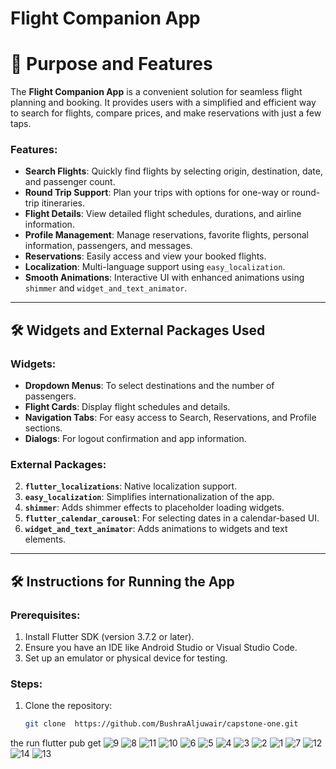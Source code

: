# Flight Companion App

# 🚀 Purpose and Features

The **Flight Companion App** is a convenient solution for seamless flight planning and booking. It provides users with a simplified and efficient way to search for flights, compare prices, and make reservations with just a few taps.

### Features:
- **Search Flights**: Quickly find flights by selecting origin, destination, date, and passenger count.
- **Round Trip Support**: Plan your trips with options for one-way or round-trip itineraries.
- **Flight Details**: View detailed flight schedules, durations, and airline information.
- **Profile Management**: Manage reservations, favorite flights, personal information, passengers, and messages.
- **Reservations**: Easily access and view your booked flights.
- **Localization**: Multi-language support using `easy_localization`.
- **Smooth Animations**: Interactive UI with enhanced animations using `shimmer` and `widget_and_text_animator`.

---

## 🛠 Widgets and External Packages Used

### Widgets:
- **Dropdown Menus**: To select destinations and the number of passengers.
- **Flight Cards**: Display flight schedules and details.
- **Navigation Tabs**: For easy access to Search, Reservations, and Profile sections.
- **Dialogs**: For logout confirmation and app information.

### External Packages:
 2. **`flutter_localizations`**: Native localization support.
3. **`easy_localization`**: Simplifies internationalization of the app.
4. **`shimmer`**: Adds shimmer effects to placeholder loading widgets.
5. **`flutter_calendar_carousel`**: For selecting dates in a calendar-based UI.
6. **`widget_and_text_animator`**: Adds animations to widgets and text elements.

---

## 🛠 Instructions for Running the App

### Prerequisites:
1. Install Flutter SDK (version 3.7.2 or later).
2. Ensure you have an IDE like Android Studio or Visual Studio Code.
3. Set up an emulator or physical device for testing.

### Steps:
1. Clone the repository:  
   ```bash
   git clone  https://github.com/BushraAljuwair/capstone-one.git
the run flutter pub get
![9](https://github.com/user-attachments/assets/ef77199f-b155-4b3c-ac39-33cc3e6c0796)
![8](https://github.com/user-attachments/assets/95a15089-cf4b-4009-a475-81e8df236f04)
![11](https://github.com/user-attachments/assets/8c4f3d8c-48c0-4938-bef2-ca4cc1f118db)
![10](https://github.com/user-attachments/assets/7e692f5d-9499-46a6-9d55-eac898adec48)
![6](https://github.com/user-attachments/assets/850ebe49-245e-47ed-9b26-7e32c3cdcd73)
![5](https://github.com/user-attachments/assets/06e59949-0eb2-4a2b-aa33-fa7346d6b6c1)
![4](https://github.com/user-attachments/assets/dd82b3aa-d97b-4920-8d0f-205d2f220e20)
![3](https://github.com/user-attachments/assets/32c6497e-cdb4-4f71-bc37-20e0be414676)
![2](https://github.com/user-attachments/assets/62cb120e-172e-426c-9a8f-a946086f3ccb)
![1](https://github.com/user-attachments/assets/b031f893-e1e0-45b5-a1d6-27f92b046bc3)
![7](https://github.com/user-attachments/assets/dc178c3c-14da-4fa9-822e-a1c50814f004)
![12](https://github.com/user-attachments/assets/718c6760-9ab7-4742-8f33-f43c24e2f0b8)
![14](https://github.com/user-attachments/assets/c027cefb-a138-48c0-b285-f32d1d3c82bb)
![13](https://github.com/user-attachments/assets/3098786e-5c3e-4c1f-9244-d528c0fe643b)
